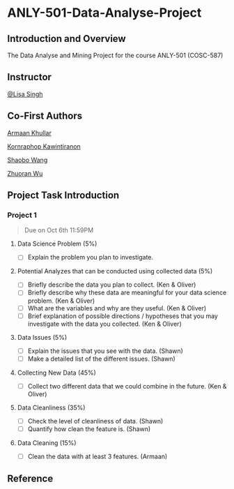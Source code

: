 # ANLY-501-Data-Analyse-Project

## Introduction and Overview
The Data Analyse and Mining Project for the course ANLY-501 (COSC-587)

## Instructor
[@Lisa Singh](http://people.cs.georgetown.edu/~singh/)

## Co-First Authors

[Armaan Khullar](https://github.com/ark317)

[Kornraphop Kawintiranon](https://github.com/kornosk)

[Shaobo Wang](https://github.com/sw1001)

[Zhuoran Wu](https://github.com/WuZhuoran)

## Project Task Introduction

### Project 1
> Due on Oct 6th 11:59PM

1. Data Science Problem (5%)

    - [ ] Explain the problem you plan to investigate.

2. Potential Analyzes that can be conducted using collected data (5%)
    - [ ] Briefly describe the data you plan to collect. (Ken & Oliver)
    - [ ] Briefly describe why these data are meaningful for your data science problem. (Ken & Oliver)
    - [ ] What are the variables and why are they useful. (Ken & Oliver)
    - [ ] Brief explanation of possible directions / hypotheses that you may investigate with the data you collected. (Ken & Oliver)
3. Data Issues (5%)
    - [ ] Explain the issues that you see with the data. (Shawn)
    - [ ] Make a detailed list of the different issues. (Shawn)
4. Collecting New Data (45%)
    - [ ] Collect two different data that we could combine in the future. (Ken & Oliver)
5. Data Cleanliness (35%)
    - [ ] Check the level of cleanliness of data. (Shawn)
    - [ ] Quantify how clean the feature is. (Shawn)
6. Data Cleaning (15%)
    - [ ] Clean the data with at least 3 features. (Armaan)

## Reference
